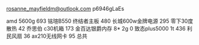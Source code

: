 rosanne_mayfieldm@outlook.com
p6946gLaEs

amd 5600g 693
铭瑄B550 终结者主板 480
长城600w金牌电源 295
零下30度散热 42
乔思伯 c30机箱 173
金百达银爵内存 8* 2g 0
致态plus5000 1t 436
利民风扇 36
ax210无线网卡 95
总共 